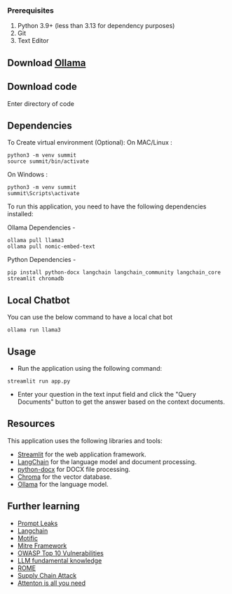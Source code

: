 ### Prerequisites
1. Python 3.9+ (less than 3.13 for dependency purposes)
2. Git 
3. Text Editor 

## Download [Ollama](https://ollama.com/download)

## Download code
Enter directory of code

## Dependencies

To Create virtual environment (Optional):
On MAC/Linux :
```
python3 -m venv summit
source summit/bin/activate
```
On Windows :
```
python3 -m venv summit
summit\Scripts\activate
```
To run this application, you need to have the following dependencies installed:

Ollama Dependencies -
```
ollama pull llama3
ollama pull nomic-embed-text
```
Python Dependencies - 
```
pip install python-docx langchain langchain_community langchain_core streamlit chromadb
```
## Local Chatbot

You can use the below command to have a local chat bot
```
ollama run llama3
```


## Usage

- Run the application using the following command:
```
streamlit run app.py
```

- Enter your question in the text input field and click the "Query Documents" button to get the answer based on the context documents.


## Resources
This application uses the following libraries and tools:

- [Streamlit](https://streamlit.io/) for the web application framework.
- [LangChain](https://langchain.com/) for the language model and document processing.
- [python-docx](https://python-docx.readthedocs.io/) for DOCX file processing.
- [Chroma](https://www.trychroma.com/) for the vector database.
- [Ollama](https://www.anthropic.com/models) for the language model.


## Further learning

- [Prompt Leaks](https://github.com/jujumilk3/leaked-system-prompts)
- [Langchain](https://python.langchain.com/v0.2/docs/tutorials/llm_chain/)
- [Motific](https://motific.ai)
- [Mitre Framework](https://atlas.mitre.org/studies)
- [OWASP Top 10 Vulnerabilities](https://owasp.org/www-project-top-10-for-large-language-model-applications/assets/PDF/OWASP-Top-10-for-LLMs-2023-v1_1.pdf)
- [LLM fundamental knowledge](https://github.com/mlabonne/llm-course)
- [ROME](https://github.com/kmeng01/rome)
- [Supply Chain Attack](https://blog.mithrilsecurity.io/poisongpt-how-we-hid-a-lobotomized-llm-on-hugging-face-to-spread-fake-news/)
- [Attenton is all you need](https://proceedings.neurips.cc/paper_files/paper/2017/file/3f5ee243547dee91fbd053c1c4a845aa-Paper.pdf)
